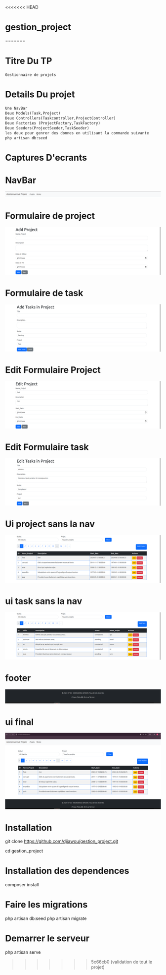 <<<<<<< HEAD
# gestion_project
=======
# Titre Du TP 
    Gestionnaire de projets

# Details Du projet
    Une NavBar
    Deux Models(Task,Project)
    Deux Controllers(Taskcontroller,ProjectController)
    Deux Factories (ProjectFactory,TaskFactory)
    Deux Seeders(ProjectSeeder,TaskSeeder)
    les deux pour genrer des donnes en utilisant la commande suivante
    php artisan db:seed

# Captures D'ecrants

# NavBar
![bare de navigation](/public/captures/c1.png)

# Formulaire de project
![formulaire project](/public/captures/c2.png)
# Formulaire de task
![formulaire de task](/public/captures/c3.png)

# Edit Formulaire Project
![bare1](/public/captures/c4.png)

# Edit Formulaire task
![bare2](/public/captures/c5.png)
# Ui project sans la nav
![bare3](/public/captures/c6.png)
# ui task sans la nav
![bare4](/public/captures/c7.png)
# footer
![bare5](/public/captures/c8.png)
# ui final
![bare5](/public/captures/c9.png)



# Installation

git clone https://github.com/djiawou/gestion_project.git

cd gestion_project

# Installation des dependences
composer install

# Faire les migrations
php artisan db:seed
php artisan migrate

# Demarrer le serveur
php artisan serve
>>>>>>> 5c66cb0 (validation de tout le projet)
